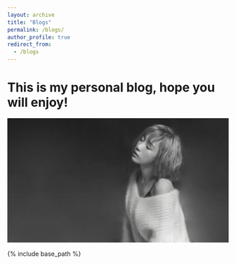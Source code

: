```yaml
---
layout: archive
title: "Blogs"
permalink: /blogs/
author_profile: true
redirect_from:
  - /blogs
---
```


# This is my personal blog, hope you will enjoy! 

[![Taeyeon Poster](/images/Taeyeon_Pic.png "Taeyeon")](https://en.wikipedia.org/wiki/Taeyeon)

{% include base_path %}
